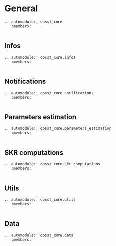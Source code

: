 # General

```{eval-rst}
.. automodule:: qosst_core
   :members:
   
```

## Infos

```{eval-rst}
.. automodule:: qosst_core.infos
   :members:
   
```

## Notifications

```{eval-rst}
.. automodule:: qosst_core.notifications
   :members:
   
```

## Parameters estimation

```{eval-rst}
.. automodule:: qosst_core.parameters_estimation
   :members:
   
```

## SKR computations

```{eval-rst}
.. automodule:: qosst_core.skr_computations
   :members:
   
```

## Utils

```{eval-rst}
.. automodule:: qosst_core.utils
   :members:
   
```

## Data


```{eval-rst}
.. automodule:: qosst_core.data
   :members:
   
```